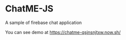 # ChatME-JS
A sample of firebase chat application

You can see demo at https://chatme-qsjnsnjtxw.now.sh/